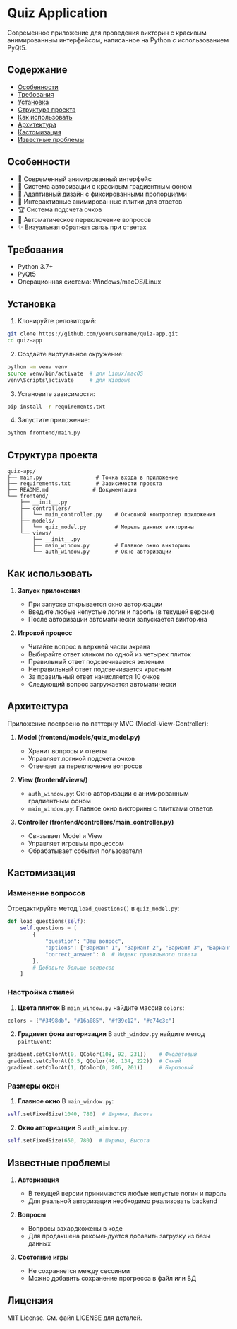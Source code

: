 # Quiz Application

Современное приложение для проведения викторин с красивым анимированным интерфейсом, написанное на Python с использованием PyQt5.

## Содержание
- [Особенности](#особенности)
- [Требования](#требования)
- [Установка](#установка)
- [Структура проекта](#структура-проекта)
- [Как использовать](#как-использовать)
- [Архитектура](#архитектура)
- [Кастомизация](#кастомизация)
- [Известные проблемы](#известные-проблемы)

## Особенности

- 🎨 Современный анимированный интерфейс
- 🔐 Система авторизации с красивым градиентным фоном
- 📱 Адаптивный дизайн с фиксированными пропорциями
- 🎯 Интерактивные анимированные плитки для ответов
- 🏆 Система подсчета очков
- 🔄 Автоматическое переключение вопросов
- ✨ Визуальная обратная связь при ответах

## Требования

- Python 3.7+
- PyQt5
- Операционная система: Windows/macOS/Linux

## Установка

1. Клонируйте репозиторий:
```bash
git clone https://github.com/yourusername/quiz-app.git
cd quiz-app
```

2. Создайте виртуальное окружение:
```bash
python -m venv venv
source venv/bin/activate  # для Linux/macOS
venv\Scripts\activate     # для Windows
```

3. Установите зависимости:
```bash
pip install -r requirements.txt
```

4. Запустите приложение:
```bash
python frontend/main.py
```

## Структура проекта

```
quiz-app/
├── main.py                 # Точка входа в приложение
├── requirements.txt        # Зависимости проекта
├── README.md              # Документация
└── frontend/
    ├── __init__.py
    ├── controllers/
    │   └── main_controller.py    # Основной контроллер приложения
    ├── models/
    │   └── quiz_model.py         # Модель данных викторины
    └── views/
        ├── __init__.py
        ├── main_window.py        # Главное окно викторины
        └── auth_window.py        # Окно авторизации
```

## Как использовать

1. **Запуск приложения**
   - При запуске открывается окно авторизации
   - Введите любые непустые логин и пароль (в текущей версии)
   - После авторизации автоматически запускается викторина

2. **Игровой процесс**
   - Читайте вопрос в верхней части экрана
   - Выбирайте ответ кликом по одной из четырех плиток
   - Правильный ответ подсвечивается зеленым
   - Неправильный ответ подсвечивается красным
   - За правильный ответ начисляется 10 очков
   - Следующий вопрос загружается автоматически

## Архитектура

Приложение построено по паттерну MVC (Model-View-Controller):

1. **Model (frontend/models/quiz_model.py)**
   - Хранит вопросы и ответы
   - Управляет логикой подсчета очков
   - Отвечает за переключение вопросов

2. **View (frontend/views/)**
   - `auth_window.py`: Окно авторизации с анимированным градиентным фоном
   - `main_window.py`: Главное окно викторины с плитками ответов

3. **Controller (frontend/controllers/main_controller.py)**
   - Связывает Model и View
   - Управляет игровым процессом
   - Обрабатывает события пользователя

## Кастомизация

### Изменение вопросов
Отредактируйте метод `load_questions()` в `quiz_model.py`:
```python
def load_questions(self):
    self.questions = [
        {
            "question": "Ваш вопрос",
            "options": ["Вариант 1", "Вариант 2", "Вариант 3", "Вариант 4"],
            "correct_answer": 0  # Индекс правильного ответа
        },
        # Добавьте больше вопросов
    ]
```

### Настройка стилей
1. **Цвета плиток**
В `main_window.py` найдите массив `colors`:
```python
colors = ["#3498db", "#16a085", "#f39c12", "#e74c3c"]
```

2. **Градиент фона авторизации**
В `auth_window.py` найдите метод `paintEvent`:
```python
gradient.setColorAt(0, QColor(108, 92, 231))    # Фиолетовый
gradient.setColorAt(0.5, QColor(46, 134, 222))  # Синий
gradient.setColorAt(1, QColor(0, 206, 201))     # Бирюзовый
```

### Размеры окон
1. **Главное окно**
В `main_window.py`:
```python
self.setFixedSize(1040, 780)  # Ширина, Высота
```

2. **Окно авторизации**
В `auth_window.py`:
```python
self.setFixedSize(650, 780)  # Ширина, Высота
```

## Известные проблемы

1. **Авторизация**
   - В текущей версии принимаются любые непустые логин и пароль
   - Для реальной авторизации необходимо реализовать backend

2. **Вопросы**
   - Вопросы захардкожены в коде
   - Для продакшена рекомендуется добавить загрузку из базы данных

3. **Состояние игры**
   - Не сохраняется между сессиями
   - Можно добавить сохранение прогресса в файл или БД

## Лицензия

MIT License. См. файл LICENSE для деталей.
